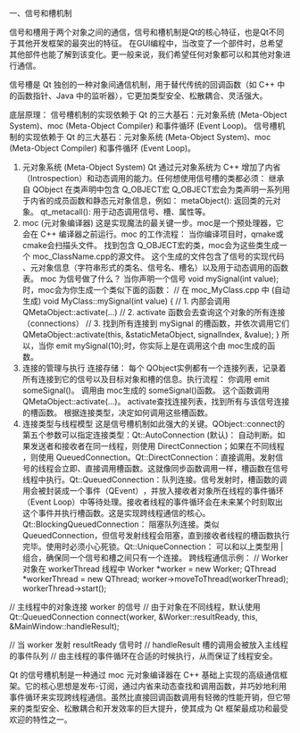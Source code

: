 一、信号和槽机制

信号和槽用于两个对象之间的通信，信号和槽机制是Qt的核心特征，也是Qt不同于其他开发框架的最突出的特征。
在GUI编程中，当改变了一个部件时，总希望其他部件也能了解到该变化。更一般来说，我们希望任何对象都可以和其他对象进行通信。

信号槽是 Qt 独创的一种​​对象间通信机制​​，用于替代传统的回调函数（如 C++ 中的函数指针、Java 中的监听器），它更加​​类型安全、松散耦合、灵活强大​​。

底层原理：
信号槽机制的实现依赖于 Qt 的三大基石：​​元对象系统 (Meta-Object System)​​、​​moc (Meta-Object Compiler)​​ 和​​事件循环 (Event Loop)​​。
信号槽机制的实现依赖于 Qt 的三大基石：​​元对象系统 (Meta-Object System)​​、​​moc (Meta-Object Compiler)​​ 和​​事件循环 (Event Loop)​​。
1. 元对象系统 (Meta-Object System)
Qt 通过元对象系统为 C++ 增加了​​内省（Introspection）​​ 和​​动态调用​​的能力。任何想使用信号槽的类都必须：
继承自 QObject
在类声明中包含 Q_OBJECT宏
Q_OBJECT宏会为类声明一系列用于内省的成员函数和静态元对象信息，例如：
metaObject(): 返回类的元对象。
qt_metacall(): 用于动态调用信号、槽、属性等。
2. moc (元对象编译器)
这是实现魔法的最关键一步。moc是一个预处理器，它会在 C++ 编译器之前运行。
​​moc 的工作流程：​​
当你编译项目时，qmake或 cmake会扫描头文件。
找到包含 Q_OBJECT宏的类，moc会为这些类生成一个 moc_ClassName.cpp的源文件。
这个生成的文件包含了​​信号的实现代码​​、​​元对象信息（字符串形式的类名、信号名、槽名）​​ 以及用于动态调用的函数表。
​​moc 为信号做了什么？​​
当你声明一个信号 void mySignal(int value);时，moc会为你生成一个类似下面的函数：
// 在 moc_MyClass.cpp 中 (自动生成)
void MyClass::mySignal(int value)
{
    // 1. 内部会调用 QMetaObject::activate(...)
    // 2. activate 函数会去查询这个对象的所有连接（connections）
    // 3. 找到所有连接到 mySignal 的槽函数，并依次调用它们
    QMetaObject::activate(this, &staticMetaObject, signalIndex, &value);
}
所以，当你 emit mySignal(10);时，你实际上是在调用这个由 moc生成的函数。
3. 连接的管理与执行
​​连接存储​​： 每个 QObject实例都有一个连接列表，记录着所有连接到它的信号以及目标对象和槽的信息。
​​执行流程​​：
你调用 emit someSignal()。
调用由 moc生成的 someSignal()函数。
这个函数调用 QMetaObject::activate(...)。
activate查找连接列表，找到所有与该信号连接的槽函数。
根据​​连接类型​​，决定如何调用这些槽函数。
4. 连接类型与线程模型
这是信号槽机制如此强大的关键。QObject::connect的第五个参数可以指定连接类型：
​​Qt::AutoConnection (默认)​​： 自动判断。如果发送者和接收者在​​同一线程​​，则使用 DirectConnection；如果在​​不同线程​​，则使用 QueuedConnection。
​​Qt::DirectConnection​​： ​​直接调用​​。发射信号的线程会​​立即、直接​​调用槽函数。​​这就像同步函数调用一样​​，槽函数在信号线程中执行。
​​Qt::QueuedConnection​​： ​​队列连接​​。信号发射时，槽函数的调用会被封装成一个​​事件（QEvent）​​，并放入接收者对象所在线程的​​事件循环（Event Loop）​​ 中等待处理。接收者线程的事件循环会在未来某个时刻取出这个事件并执行槽函数。​​这是实现跨线程通信的核心​​。
​​Qt::BlockingQueuedConnection​​： 阻塞队列连接。类似 QueuedConnection，但信号发射线程会​​阻塞​​，直到接收者线程的槽函数执行完毕。使用时必须小心死锁。
​​Qt::UniqueConnection​​： 可以和以上类型用 |组合，确保同一个信号和槽之间只有一个连接。
跨线程通信示例​​：
// Worker 对象在 workerThread 线程中
Worker *worker = new Worker;
QThread *workerThread = new QThread;
worker->moveToThread(workerThread);
workerThread->start();

// 主线程中的对象连接 worker 的信号
// 由于对象在不同线程，默认使用 Qt::QueuedConnection
connect(worker, &Worker::resultReady, this, &MainWindow::handleResult);

// 当 worker 发射 resultReady 信号时
// handleResult 槽的调用会被放入主线程的事件队列
// 由主线程的事件循环在合适的时候执行，从而保证了线程安全。

Qt 的信号槽机制是一种通过 ​​moc 元对象编译器​​在 C++ 基础上实现的​​高级通信框架​​。它的核心思想是​​发布-订阅​​，通过​​内省​​来动态查找和调用函数，并巧妙地利用​​事件循环​​来实现跨线程通信。虽然比直接回调函数调用有轻微的性能开销，但它带来的​​类型安全、松散耦合和开发效率​​的巨大提升，使其成为 Qt 框架最成功和最受欢迎的特性之一。

